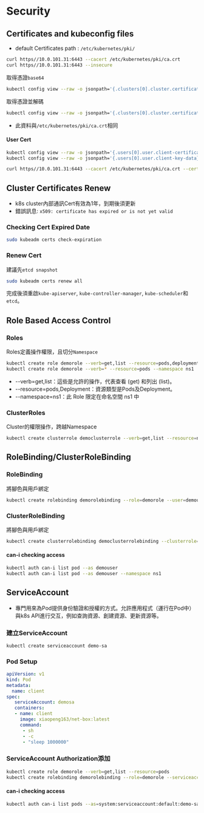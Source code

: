 # Security

## Certificates and kubeconfig files

* default Certificates path : `/etc/kubernetes/pki/`
```sh
curl https//10.0.101.31:6443 --cacert /etc/kubernetes/pki/ca.crt
curl https//10.0.101.31:6443 --insecure
```

取得憑證`base64`
```sh
kubectl config view --raw -o jsonpath='{.clusters[0].cluster.certificate-authority-data}'
```
取得憑證並解碼
```sh
kubectl config view --raw -o jsonpath='{.clusters[0].cluster.certificate-authority-data}' |base64 decode
```
* 此資料與`/etc/kubernetes/pki/ca.crt`相同

#### User Cert
```sh
kubectl config view --raw -o jsonpath='{.users[0].user.client-certificate-data}' |base64 --decode > client.crt
kubectl config view --raw -o jsonpath='{.users[0].user.client-key-data}' |base64 --decode > client.key

curl https//10.0.101.31:6443 --cacert /etc/kubernetes/pki/ca.crt --cert client.crt --key client.key
```

## Cluster Certificates Renew

- k8s cluster內部通訊Cert有效為1年，到期後須更新
- 錯誤訊息: `x509: certificate has expired or is not yet valid`

### Checking Cert Expired Date

```sh
sudo kubeadm certs check-expiration
```
### Renew Cert

建議先`etcd snapshot`
```sh
sudo kubeadm certs renew all
```
完成後須重啟`kube-apiserver`, `kube-controller-manager`, `kube-scheduler`和`etcd`。


## Role Based Access Control

### Roles
Roles定義操作權限，且切分`Namespace`
```sh
kubectl create role demorole --verb=get,list --resource=pods,deployment --namespace ns1
kubectl create role demorole --verb=* --resource=pods --namespace ns1
```
* --verb=get,list：這些是允許的操作，代表查看 (get) 和列出 (list)。
* --resource=pods,Deployment：資源類型是Pods及Deployment。
* --namespace=ns1：此 Role 限定在命名空間 ns1 中

### ClusterRoles
Cluster的權限操作，跨越Namespace
```sh
kubectl create clusterrole democlusterrole --verb=get,list --resource=nodes
```

## RoleBinding/ClusterRoleBinding

### RoleBinding
將腳色與用戶綁定
```sh
kubectl create rolebinding demorolebinding --role=demorole --user=demouser --namespace ns1
```
### ClusterRoleBinding
將腳色與用戶綁定
```sh
kubectl create clusterrolebinding democlusterrolebinding --clusterrole=democlusterrole --user=demouser
```

#### can-i checking access
```sh
kubectl auth can-i list pod --as demouser
kubectl auth can-i list pod --as demouser --namespace ns1
```

## ServiceAccount

* 專門用來為Pod提供身份驗證和授權的方式。允許應用程式（運行在Pod中）與k8s API進行交互，例如查詢資源、創建資源、更新資源等。  

### 建立ServiceAccount

```sh
kubectl create serviceaccount demo-sa
```

### Pod Setup

```yaml
apiVersion: v1
kind: Pod
metadata:
  name: client
spec:
   serviceAccount: demosa
   containers:
   - name: client
     image: xiaopeng163/net-box:latest
     command:
      - sh
      - -c
      - "sleep 1000000"
```

### ServiceAccount Authorization添加
```sh 
kubectl create role demorole --verb=get,list --resource=pods
kubectl create rolebinding demorolebinding --role=demorole --serviceaccount=default:demo-sa
```
#### can-i checking access
```sh
kubectl auth can-i list pods --as=system:serviceaccount:default:demo-sa
```
